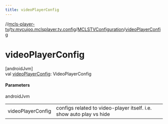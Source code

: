 ```yaml
---
title: videoPlayerConfig
---
```

//[mcls-player-tv](../../../index.html)/[tv.mycujoo.mclsplayer.tv.config](../index.html)/[MCLSTVConfiguration](index.html)/[videoPlayerConfig](video-player-config.html)



# videoPlayerConfig



[androidJvm]\
val [videoPlayerConfig](video-player-config.html): VideoPlayerConfig



#### Parameters


androidJvm

| | |
|---|---|
| videoPlayerConfig | configs related to video-player itself. i.e. show auto play vs hide |




